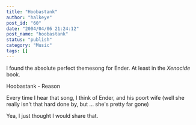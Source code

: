 ```yaml
---
title: "Hoobastank"
author: "halkeye"
post_id: "60"
date: "2004/04/06 21:24:12"
post_name: "hoobastank"
status: "publish"
category: "Music"
tags: []
---
```


I found the absolute perfect themesong for Ender. At least in the _Xenocide_ book.

Hoobastank - Reason

Every time I hear that song, I think of Ender, and his poort wife (well she really isn't that hard done by, but ... she's pretty far gone)

Yea, I just thought I would share that.